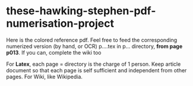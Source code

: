 # these-hawking-stephen-pdf-numerisation-project
Here is the colored reference pdf. Feel free to feed the corresponding numerized version (by hand, or OCR) p....tex in p... directory, **from page p013**. If you can, complete the wiki too

For **Latex**, each page = directory is the charge of 1 person. Keep article document so that each page is self sufficient and independent from other pages.
For Wiki, like Wikipedia.
